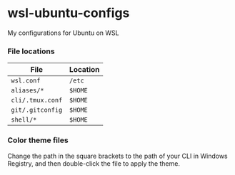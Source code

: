 # wsl-ubuntu-configs

My configurations for Ubuntu on WSL

### File locations

| File             | Location |
| ---------------- | -------- |
| `wsl.conf`       | `/etc`   |
| `aliases/*`      | `$HOME`  |
| `cli/.tmux.conf` | `$HOME`  |
| `git/.gitconfig` | `$HOME`  |
| `shell/*`        | `$HOME`  |

### Color theme files

Change the path in the square brackets to the path of your CLI in Windows Registry, and then double-click the file to apply the theme.

